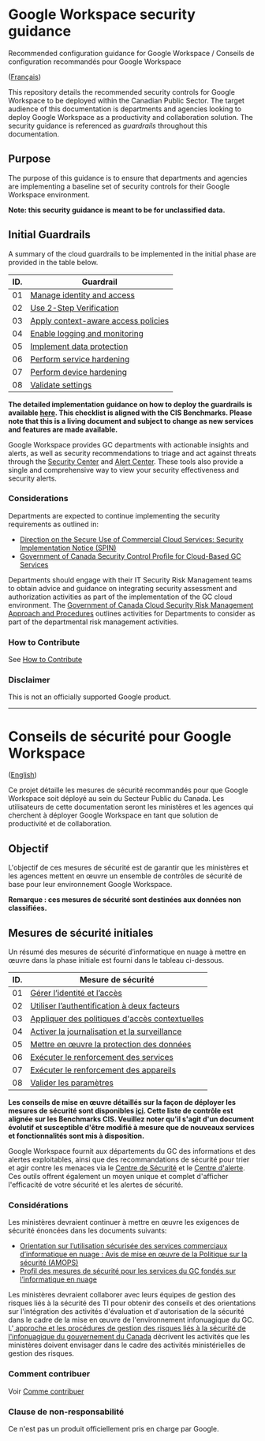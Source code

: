 # Google Workspace security guidance
Recommended configuration guidance for Google Workspace / Conseils de configuration recommandés pour Google Workspace

([Français](#mesures-de-sécurité-dinformatique-en-nuage-du-gc-pour-google-workspace))

This repository details the recommended security controls for Google Workspace to be deployed within the Canadian Public Sector. The target audience of this documentation is departments and agencies looking to deploy Google Workspace as a productivity and collaboration solution. The security guidance is referenced as *guardrails* throughout this documentation. 

## Purpose

The purpose of this guidance is to ensure that departments and agencies are implementing a baseline set of security controls for their Google Workspace environment.

**Note: this security guidance is meant to be for unclassified data.**

## Initial Guardrails

A summary of the cloud guardrails to be implemented in the initial phase are provided in the table below.

| ID. | Guardrail |
| --- | --- |
| 01 | [Manage identity and access](EN/01_Manage-Identity-Access.md) |
| 02 | [Use 2-Step Verification](EN/02_Use_2Step_Verification.md) |
| 03 | [Apply context-aware access policies](EN/03_Implement_Context_Aware_Access.md) |
| 04 | [Enable logging and monitoring](EN/04_Enable-Logging-and-Monitoring.md) |
| 05 | [Implement data protection](EN/05_Implement_Data_Protection.md) |
| 06 | [Perform service hardening](EN/06_Perform_Service_Hardening.md) |
| 07 | [Perform device hardening](EN/07_Perform_Device_Hardening.md) |
| 08 | [Validate settings](EN/08_Validate_Settings.md) |

**The detailed implementation guidance on how to deploy the guardrails is available [here](https://github.com/googlestaging/workspace-guardrails-ps-ca/blob/main/Google%20Workspace%20Guardrails%20-%20CIS%20Benchmarks.xlsx). This checklist is aligned with the CIS Benchmarks. Please note that this is a living document and subject to change as new services and features are made available.**

Google Workspace provides GC departments with actionable insights and alerts, as well as security recommendations to triage and act against threats through the [Security Center](https://workspace.google.com/products/admin/security-center/) and [Alert Center](https://workspace.google.com/products/admin/alert-center/). These tools also provide a single and comprehensive way to view your security effectiveness and security alerts.

### Considerations

Departments are expected to continue implementing the security requirements as outlined in:

* [Direction on the Secure Use of Commercial Cloud Services: Security Implementation Notice (SPIN)](https://www.canada.ca/en/government/system/digital-government/modern-emerging-technologies/direction-secure-use-commercial-cloud-services-spin.html)
* [Government of Canada Security Control Profile for Cloud-Based GC Services](https://www.canada.ca/en/government/system/digital-government/modern-emerging-technologies/cloud-services/government-canada-security-control-profile-cloud-based-it-services.html)

Departments should engage with their IT Security Risk Management teams to obtain advice and guidance on integrating security assessment and authorization activities as part of the implementation of the GC cloud environment. The [Government of Canada Cloud Security Risk Management Approach and Procedures](https://www.canada.ca/en/government/system/digital-government/modern-emerging-technologies/cloud-services/cloud-security-risk-management-approach-procedures.html) outlines activities for Departments to consider as part of the departmental risk management activities.

### How to Contribute

See [How to Contribute](Contributing.md)

### Disclaimer

This is not an officially supported Google product.

______________________
# Conseils de sécurité pour Google Workspace

([English](#gc-cloud-guardrails-for-google-workspace))

Ce projet détaille les mesures de sécurité recommandés pour que Google Workspace soit déployé au sein du Secteur Public du Canada. Les utilisateurs de cette documentation seront les ministères et les agences qui cherchent à déployer Google Workspace en tant que solution de productivité et de collaboration.

## Objectif

L'objectif de ces mesures de sécurité est de garantir que les ministères et les agences mettent en œuvre un ensemble de contrôles de sécurité de base pour leur environnement Google Workspace.

**Remarque : ces mesures de sécurité sont destinées aux données non classifiées.**

## Mesures de sécurité initiales

Un résumé des mesures de sécurité d’informatique en nuage à mettre en œuvre dans la phase initiale est fourni dans le tableau ci-dessous.

| ID. | Mesure de sécurité |
| --- | --- |
| 01 | [Gérer l’identité et l’accès](FR/01_Gérer-l’identité-et-l’accès.md) |
| 02 | [Utiliser l’authentification à deux facteurs ](FR/02_Utiliser-2SV.md) |
| 03 | [Appliquer des politiques d'accès contextuelles](FR/03_Appliquer-des-politiques-d’accès-contextuelles.md) |
| 04 | [Activer la journalisation et la surveillance](FR/04_Activer-la-journalisation-et-la-surveillance.md) |
| 05 | [Mettre en œuvre la protection des données](FR/05_Mettre-en-œuvre-la-protection-des-données.md) |
| 06 | [Exécuter le renforcement des services](FR/06_Exécuter-le-renforcement-des-services.md) |
| 07 | [Exécuter le renforcement des appareils](FR/07_Exécuter-le-renforcement-des-appareils.md) |
| 08 | [Valider les paramètres](FR/08_Valider-les-paramètres.md) |

**Les conseils de mise en œuvre détaillés sur la façon de déployer les mesures de sécurité sont disponibles [ici](https://github.com/googlestaging/workspace-guardrails-ps-ca/blob/main/Google%20Workspace%20Guardrails%20-%20CIS%20Benchmarks.xlsx). Cette liste de contrôle est alignée sur les Benchmarks CIS. Veuillez noter qu'il s'agit d'un document évolutif et susceptible d'être modifié à mesure que de nouveaux services et fonctionnalités sont mis à disposition.**

Google Workspace fournit aux départements du GC des informations et des alertes exploitables, ainsi que des recommandations de sécurité pour trier et agir contre les menaces via le [Centre de Sécurité](https://workspace.google.com/products/admin/security-center/) et le [Centre d'alerte](https://workspace.google.com/products/admin/alert-center/). Ces outils offrent également un moyen unique et complet d'afficher l'efficacité de votre sécurité et les alertes de sécurité.

### Considérations

Les ministères devraient continuer à mettre en œuvre les exigences de sécurité énoncées dans les documents suivants:

* [Orientation sur l’utilisation sécurisée des services commerciaux d’informatique en nuage : Avis de mise en œuvre de la Politique sur la sécurité (AMOPS)](https://www.canada.ca/fr/gouvernement/systeme/gouvernement-numerique/innovations-gouvernementales-numeriques/services-informatique-nuage/orientation-utilisation-securisee-services-commerciaux-informatique-nuage-amops.html)
* [Profil des mesures de sécurité pour les services du GC fondés sur l’informatique en nuage](https://www.canada.ca/fr/gouvernement/systeme/gouvernement-numerique/innovations-gouvernementales-numeriques/services-informatique-nuage/profil-controle-securite-services-ti-fondes-information-nuage.html)

Les ministères devraient collaborer avec leurs équipes de gestion des risques liés à la sécurité des TI pour obtenir des conseils et des orientations sur l'intégration des activités d'évaluation et d'autorisation de la sécurité dans le cadre de la mise en œuvre de l'environnement infonuagique du GC. L'[ approche et les procédures de gestion des risques liés à la sécurité de l'infonuagique du gouvernement du Canada](https://www.canada.ca/fr/gouvernement/systeme/gouvernement-numerique/technologiques-modernes-nouveaux/services-informatique-nuage/approche-procedures-gestion-risques-securite-informatique-nuage.html) décrivent les activités que les ministères doivent envisager dans le cadre des activités ministérielles de gestion des risques.

### Comment contribuer

Voir [Comme contribuer](Contributing.md)

### Clause de non-responsabilité

Ce n'est pas un produit officiellement pris en charge par Google.


